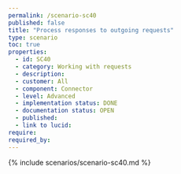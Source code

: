 ```yaml
---
permalink: /scenario-sc40
published: false
title: "Process responses to outgoing requests"
type: scenario
toc: true
properties:
  - id: SC40
  - category: Working with requests
  - description:
  - customer: All
  - component: Connector
  - level: Advanced
  - implementation status: DONE
  - documentation status: OPEN
  - published:
  - link to lucid:
require:
required_by:
---
```


{% include scenarios/scenario-sc40.md %}
